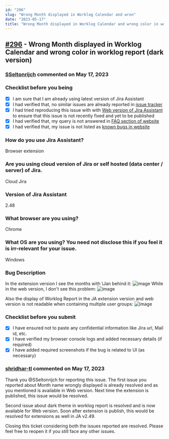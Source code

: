 ```yaml
---
id: "296"
slug: "Wrong Month displayed in Worklog Calendar and wron"
date: "2023-05-17"
title: "Wrong Month displayed in Worklog Calendar and wrong color in worklog report (dark version)"
---
```



## [#296](https://github.com/shridhar-tl/jira-assistant/issues/296) - Wrong Month displayed in Worklog Calendar and wrong color in worklog report (dark version)

### [SSeltonrijch](https://github.com/SSeltonrijch) commented on May 17, 2023

### Checklist before you being

- [X] I am sure that I am already using latest version of Jira Assistant
- [X] I had verified that, no similar issues are already reported in [issue tracker](https://github.com/shridhar-tl/jira-assistant/issues)
- [X] I had tried reproducing this issue with with [Web version of Jira Assistant](https://app.jiraassistant.com) to ensure that this issue is not recently fixed and yet to be published
- [X] I had verified that, my query is not answered in [FAQ section of website](https://www.jiraassistant.com/faq)
- [X] I had verified that, my issue is not listed as [known bugs in website](https://www.jiraassistant.com/version-history)

### How do you use Jira Assistant?

Browser extension

### Are you using cloud version of Jira or self hosted (data center / server) of Jira.

Cloud Jira

### Version of Jira Assistant

2.48

### What browser are you using?

Chrome

### What OS are you using? You need not disclose this if you feel it is irr-relevant for your issue.

Windows

### Bug Description

In the extension version I see the months with \Jan behind it:
![image](https://github.com/shridhar-tl/jira-assistant/assets/124683961/72283ccc-fd39-4747-b7f4-6844a184dca0)
While in the web version, I don't see this problem:
![image](https://github.com/shridhar-tl/jira-assistant/assets/124683961/f9ae28d7-ca5b-41ab-adcd-d2fee7a314b6)


Also the display of Worklog Report in the JA extension version and web version is not readable when containing multiple user groups:
![image](https://github.com/shridhar-tl/jira-assistant/assets/124683961/7d344a1b-7c79-43c2-95f6-b8a13ca04363)


### Checklist before you submit

- [X] I have ensured not to paste any confidential information like Jira url, Mail id, etc.
- [X] I have verified my browser console logs and added necessary details (if required)
- [X] I have added required screenshots if the bug is related to UI (as necessary)

### [shridhar-tl](https://github.com/shridhar-tl) commented on May 17, 2023

Thank you @SSeltonrijch for reporting this issue. The first issue you reported about Month name wrongly displayed is already resolved and as you mentioned is available in Web version. Next time the extension is published, this issue would be resolved.

Second issue about dark theme in worklog report is resolved and is now available for Web version. Soon after extension is publish, this would be resolved for extensions as well in JA v2.49.

Closing this ticket considering both the issues reported are resolved. Please feel free to reopen it if you still face any other issues.

